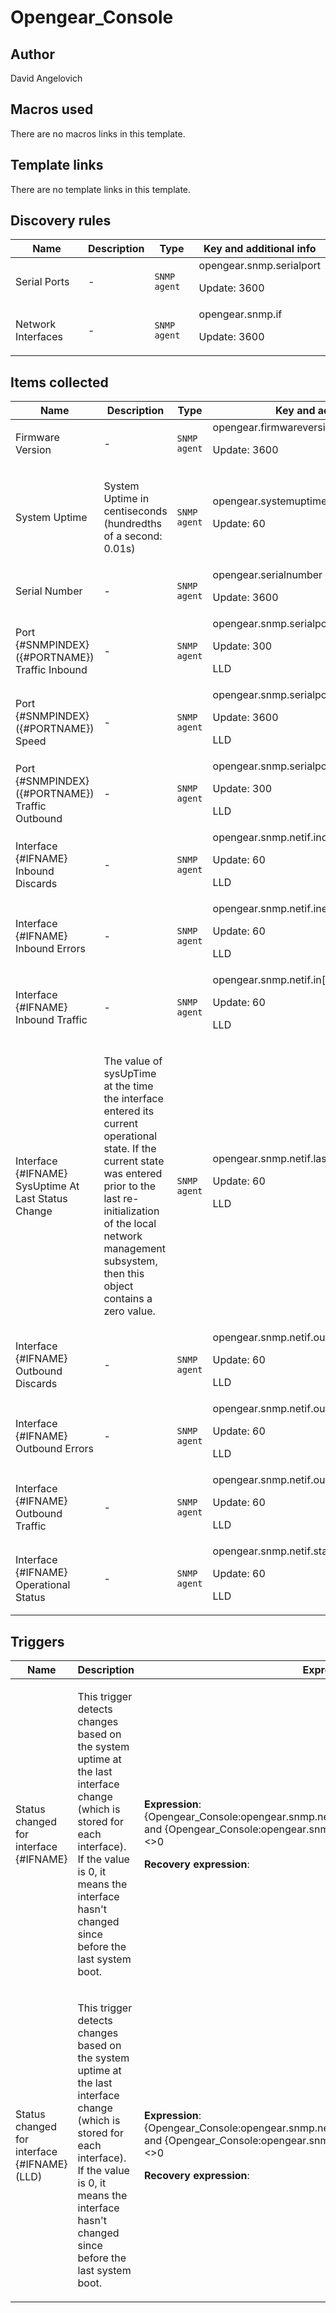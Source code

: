 # Opengear_Console

## Author

David Angelovich

## Macros used

There are no macros links in this template.

## Template links

There are no template links in this template.

## Discovery rules

|Name|Description|Type|Key and additional info|
|----|-----------|----|----|
|Serial Ports|<p>-</p>|`SNMP agent`|opengear.snmp.serialport<p>Update: 3600</p>|
|Network Interfaces|<p>-</p>|`SNMP agent`|opengear.snmp.if<p>Update: 3600</p>|


## Items collected

|Name|Description|Type|Key and additional info|
|----|-----------|----|----|
|Firmware Version|<p>-</p>|`SNMP agent`|opengear.firmwareversion<p>Update: 3600</p>|
|System Uptime|<p>System Uptime in centiseconds (hundredths of a second: 0.01s)</p>|`SNMP agent`|opengear.systemuptime<p>Update: 60</p>|
|Serial Number|<p>-</p>|`SNMP agent`|opengear.serialnumber<p>Update: 3600</p>|
|Port {#SNMPINDEX} ({#PORTNAME}) Traffic Inbound|<p>-</p>|`SNMP agent`|opengear.snmp.serialport.rxbytes[{#PORTNAME}]<p>Update: 300</p><p>LLD</p>|
|Port {#SNMPINDEX} ({#PORTNAME}) Speed|<p>-</p>|`SNMP agent`|opengear.snmp.serialport.speed[{#PORTNAME}]<p>Update: 3600</p><p>LLD</p>|
|Port {#SNMPINDEX} ({#PORTNAME}) Traffic Outbound|<p>-</p>|`SNMP agent`|opengear.snmp.serialport.txbytes[{#PORTNAME}]<p>Update: 300</p><p>LLD</p>|
|Interface {#IFNAME} Inbound Discards|<p>-</p>|`SNMP agent`|opengear.snmp.netif.indiscards[{#IFNAME}]<p>Update: 60</p><p>LLD</p>|
|Interface {#IFNAME} Inbound Errors|<p>-</p>|`SNMP agent`|opengear.snmp.netif.inerr[{#IFNAME}]<p>Update: 60</p><p>LLD</p>|
|Interface {#IFNAME} Inbound Traffic|<p>-</p>|`SNMP agent`|opengear.snmp.netif.in[{#IFNAME}]<p>Update: 60</p><p>LLD</p>|
|Interface {#IFNAME} SysUptime At Last Status Change|<p>The value of sysUpTime at the time the interface entered its current operational state. If the current state was entered prior to the last re-initialization of the local network management subsystem, then this object contains a zero value.</p>|`SNMP agent`|opengear.snmp.netif.lastchange[{#IFNAME}]<p>Update: 60</p><p>LLD</p>|
|Interface {#IFNAME} Outbound Discards|<p>-</p>|`SNMP agent`|opengear.snmp.netif.outdiscards[{#IFNAME}]<p>Update: 60</p><p>LLD</p>|
|Interface {#IFNAME} Outbound Errors|<p>-</p>|`SNMP agent`|opengear.snmp.netif.outerr[{#IFNAME}]<p>Update: 60</p><p>LLD</p>|
|Interface {#IFNAME} Outbound Traffic|<p>-</p>|`SNMP agent`|opengear.snmp.netif.out[{#IFNAME}]<p>Update: 60</p><p>LLD</p>|
|Interface {#IFNAME} Operational Status|<p>-</p>|`SNMP agent`|opengear.snmp.netif.status[{#IFNAME}]<p>Update: 60</p><p>LLD</p>|


## Triggers

|Name|Description|Expression|Priority|
|----|-----------|----------|--------|
|Status changed for interface {#IFNAME}|<p>This trigger detects changes based on the system uptime at the last interface change (which is stored for each interface). If the value is 0, it means the interface hasn't changed since before the last system boot.</p>|<p>**Expression**: {Opengear_Console:opengear.snmp.netif.lastchange[{#IFNAME}].change()}>0 and {Opengear_Console:opengear.snmp.netif.lastchange[{#IFNAME}].last()}<>0</p><p>**Recovery expression**: </p>|average|
|Status changed for interface {#IFNAME} (LLD)|<p>This trigger detects changes based on the system uptime at the last interface change (which is stored for each interface). If the value is 0, it means the interface hasn't changed since before the last system boot.</p>|<p>**Expression**: {Opengear_Console:opengear.snmp.netif.lastchange[{#IFNAME}].change()}>0 and {Opengear_Console:opengear.snmp.netif.lastchange[{#IFNAME}].last()}<>0</p><p>**Recovery expression**: </p>|average|
